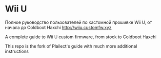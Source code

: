 # Wii U
Полное руководство пользователей по кастомной прошивке Wii U, от начала до Coldboot Haxchi
http://wiiu.customfw.xyz 

A complete guide to Wii U custom firmware, 
from stock to Coldboot Haxchi

This repo is the fork of Plailect's guide with much more additional instructions
